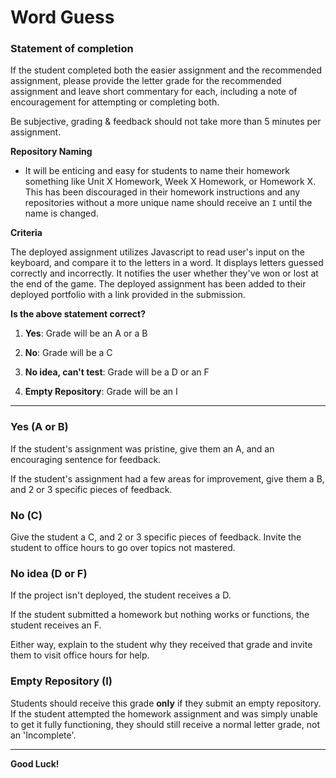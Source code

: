 # Word Guess

### Statement of completion

If the student completed both the easier assignment and the recommended assignment, please provide the letter grade for the recommended assignment and leave short commentary for each, including a note of encouragement for attempting or completing both. 

Be subjective, grading & feedback should not take more than 5 minutes per assignment.

**Repository Naming**

* It will be enticing and easy for students to name their homework something like Unit X Homework, Week X Homework, or Homework X. This has been discouraged in their homework instructions and any repositories without a more unique name should receive an `I` until the name is changed.

**Criteria**

The deployed assignment utilizes Javascript to read user's input on the keyboard, and compare it to the letters in a word. It displays letters guessed correctly and incorrectly. It notifies the user whether they've won or lost at the end of the game. The deployed assignment has been added to their deployed portfolio with a link provided in the submission.

**Is the above statement correct?**

1. **Yes**: Grade will be an A or a B

2. **No**: Grade will be a C

3. **No idea, can't test**: Grade will be a D or an  F

4. **Empty Repository**: Grade will be an I

- - - 

### Yes (A or B)

If the student's assignment was pristine, give them an A, and an encouraging sentence for feedback.

If the student's assignment had a few areas for improvement, give them a B, and 2 or 3 specific pieces of feedback.

### No (C)

Give the student a C, and 2 or 3 specific pieces of feedback. Invite the student to office hours to go over topics not mastered.

### No idea (D or F)

If the project isn't deployed, the student receives a D.

If the student submitted a homework but nothing works or functions, the student receives an F.

Either way, explain to the student why they received that grade and invite them to visit office hours for help.

### Empty Repository (I)

Students should receive this grade **only** if they submit an empty repository. If the student attempted the homework assignment and was simply unable to get it fully functioning, they should still receive a normal letter grade, not an 'Incomplete'.

- - - 

**Good Luck!**
